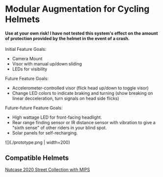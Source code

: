 # **M**odular **A**ugmentation for **C**ycling **H**elmets

#### Use at your own risk! I have not tested this system's effect on the amount of protection provided by the helmet in the event of a crash.

Initial Feature Goals:

- Camera Mount
- Visor with manual up/down sliding
- LEDs for visibility

Future Feature Goals:

- Accelerometer-controlled visor (flick head up/down to toggle visor)
- Change LED colors to indicate braking and turning (show breaking on linear decceleration, turn signals on head side flicks)

Future-future Feature Goals:
- High wattage LED for front-facing headlight.
- Rear range finding sensor or IR distance sensor with vibration to give a "sixth sense" of other riders in your blind spot.
- Solar panels for self-recharging.

![](./prototype.png | width=200)

## Compatible Helmets

[Nutcase 2020 Street Collection with MIPS](https://nutcasehelmets.com/collections/adult/products/sun-day-solid-gloss-w-mips)